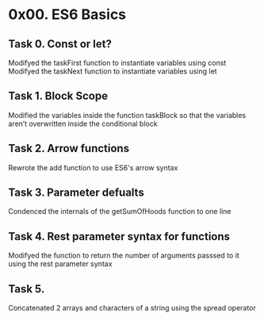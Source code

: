 # 0x00. ES6 Basics
## Task 0. Const or let?
Modifyed the taskFirst function to instantiate variables using const   
Modifyed the taskNext function to instantiate variables using let 
## Task 1. Block Scope 
Modified the variables inside the function taskBlock so that the variables aren’t overwritten inside the conditional block  
## Task 2. Arrow functions
Rewrote the add function to use ES6's arrow syntax  
## Task 3. Parameter defualts
Condenced the internals of the getSumOfHoods function to one line 
## Task 4. Rest parameter syntax for functions
Modifyed the function to return the number of arguments passsed to it using the rest parameter syntax
## Task 5.  
Concatenated 2 arrays and characters of a string using the spread operator  
